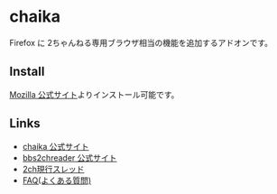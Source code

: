 chaika
======

Firefox に 2ちゃんねる専用ブラウザ相当の機能を追加するアドオンです。


Install
------

[Mozilla 公式サイト](https://addons.mozilla.org/ja/firefox/addon/chaika/)よりインストール可能です。


Links
------

* [chaika 公式サイト](http://chaika.xrea.jp/)
* [bbs2chreader 公式サイト](http://bbs2ch.sourceforge.jp/)
* [2ch現行スレッド](http://find.2ch.net/?STR=bbs2chreader%2Fchaika&BBS=ALL&TYPE=TITLE)
* [FAQ(よくある質問)](http://bbs2ch.sourceforge.jp/?page=FAQ)
